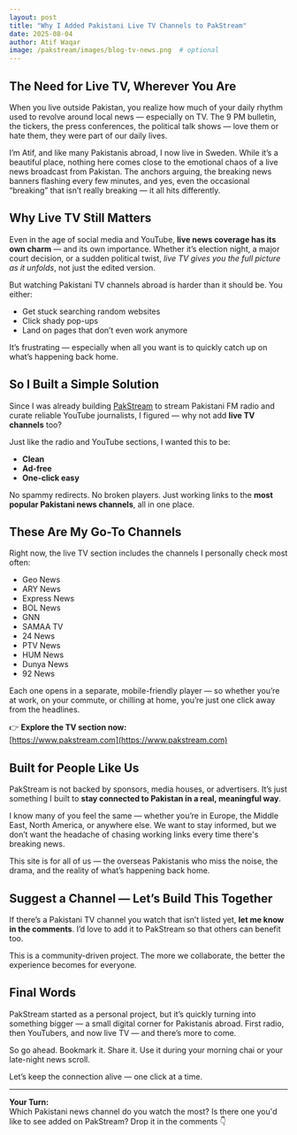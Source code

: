 ```yaml
---
layout: post
title: "Why I Added Pakistani Live TV Channels to PakStream"
date: 2025-08-04
author: Atif Waqar
image: /pakstream/images/blog-tv-news.png  # optional
---
```


## The Need for Live TV, Wherever You Are

When you live outside Pakistan, you realize how much of your daily rhythm used to revolve around local news — especially on TV. The 9 PM bulletin, the tickers, the press conferences, the political talk shows — love them or hate them, they were part of our daily lives.

I’m Atif, and like many Pakistanis abroad, I now live in Sweden. While it’s a beautiful place, nothing here comes close to the emotional chaos of a live news broadcast from Pakistan. The anchors arguing, the breaking news banners flashing every few minutes, and yes, even the occasional “breaking” that isn’t really breaking — it all hits differently.

## Why Live TV Still Matters

Even in the age of social media and YouTube, **live news coverage has its own charm** — and its own importance. Whether it’s election night, a major court decision, or a sudden political twist, *live TV gives you the full picture as it unfolds*, not just the edited version.

But watching Pakistani TV channels abroad is harder than it should be. You either:

- Get stuck searching random websites  
- Click shady pop-ups  
- Land on pages that don’t even work anymore

It’s frustrating — especially when all you want is to quickly catch up on what’s happening back home.

## So I Built a Simple Solution

Since I was already building [PakStream](https://www.pakstream.com) to stream Pakistani FM radio and curate reliable YouTube journalists, I figured — why not add **live TV channels** too?

Just like the radio and YouTube sections, I wanted this to be:

- **Clean**  
- **Ad-free**  
- **One-click easy**  

No spammy redirects. No broken players. Just working links to the **most popular Pakistani news channels**, all in one place.

## These Are My Go-To Channels

Right now, the live TV section includes the channels I personally check most often:

- Geo News  
- ARY News  
- Express News  
- BOL News  
- GNN  
- SAMAA TV  
- 24 News  
- PTV News  
- HUM News  
- Dunya News  
- 92 News  

Each one opens in a separate, mobile-friendly player — so whether you’re at work, on your commute, or chilling at home, you’re just one click away from the headlines.

👉 **Explore the TV section now:**  
[https://www.pakstream.com](https://www.pakstream.com)

## Built for People Like Us

PakStream is not backed by sponsors, media houses, or advertisers. It’s just something I built to **stay connected to Pakistan in a real, meaningful way**.

I know many of you feel the same — whether you’re in Europe, the Middle East, North America, or anywhere else. We want to stay informed, but we don’t want the headache of chasing working links every time there's breaking news.

This site is for all of us — the overseas Pakistanis who miss the noise, the drama, and the reality of what’s happening back home.

## Suggest a Channel — Let’s Build This Together

If there’s a Pakistani TV channel you watch that isn’t listed yet, **let me know in the comments**. I’d love to add it to PakStream so that others can benefit too.

This is a community-driven project. The more we collaborate, the better the experience becomes for everyone.

## Final Words

PakStream started as a personal project, but it’s quickly turning into something bigger — a small digital corner for Pakistanis abroad. First radio, then YouTubers, and now live TV — and there’s more to come.

So go ahead. Bookmark it. Share it. Use it during your morning chai or your late-night news scroll.

Let’s keep the connection alive — one click at a time.

---

**Your Turn:**  
Which Pakistani news channel do you watch the most? Is there one you'd like to see added on PakStream? Drop it in the comments 👇
